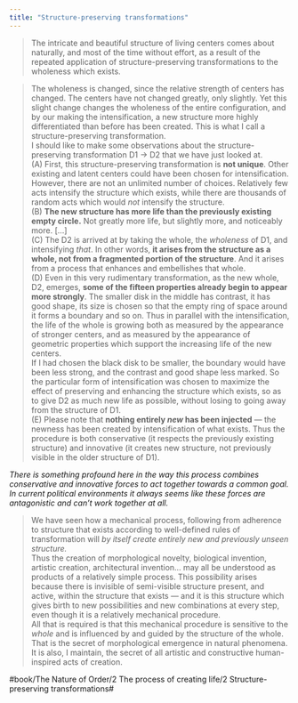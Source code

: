 ```yaml
---
title: "Structure-preserving transformations"
---
```


> The intricate and beautiful structure of living centers comes about naturally, and most of the time without effort, as a result of the repeated application of structure-preserving transformations to the wholeness which exists.  

> The wholeness is changed, since the relative strength of centers has changed. The centers have not changed greatly, only slightly. Yet this slight change changes the wholeness of the entire configuration, and by our making the intensification, a new structure more highly differentiated than before has been created. This is what I call a structure-preserving transformation.  
> I should like to make some observations about the structure-preserving transformation D1 -> D2 that we have just looked at.  
> (A) First, this structure-preserving transformation is **not unique**. Other existing and latent centers could have been chosen for intensification. However, there are not an unlimited number of choices. Relatively few acts intensify the structure which exists, while there are thousands of random acts which would *not* intensify the structure.  
> (B) **The new structure has more life than the previously existing empty circle.** Not greatly more life, but slightly more, and noticeably more. […]  
> (C) The D2 is arrived at by taking the whole, the *wholeness* of D1, and intensifying *that*. In other words, **it arises from the structure as a whole, not from a fragmented portion of the structure**. And it arises from a process that enhances and embellishes that whole.  
> (D) Even in this very rudimentary transformation, as the new whole, D2, emerges, **some of the fifteen properties already begin to appear more strongly**. The smaller disk in the middle has contrast, it has good shape, its size is chosen so that the empty ring of space around it forms a boundary and so on. Thus in parallel with the intensification, the life of the whole is growing both as measured by the appearance of stronger centers, and as measured by the appearance of geometric properties which support the increasing life of the new centers.  
> If I had chosen the black disk to be smaller, the boundary would have been less strong, and the contrast and good shape less marked. So the particular form of intensification was chosen to maximize the effect of preserving and enhancing the structure which exists, so as to give D2 as much new life as possible, without losing to going away from the structure of D1.  
> (E) Please note that **nothing entirely *new* has been injected** — the newness has been created by intensification of what exists. Thus the procedure is both conservative (it respects the previously existing structure) and innovative (it creates new structure, not previously visible in the older structure of D1).  

*There is something profound here in the way this process combines conservative and innovative forces to act together towards a common goal. In current political environments it always seems like these forces are antagonistic and can’t work together at all.*

> We have seen how a mechanical process, following from adherence to structure that exists according to well-defined rules of transformation will *by itself create entirely new and previously unseen structure.*  
> Thus the creation of morphological novelty, biological invention, artistic creation, architectural invention… may all be understood as products of a relatively simple process. This possibility arises because there is invisible of semi-visible structure present, and active, within the structure that exists — and it is this structure which gives birth to new possibilities and new combinations at every step, even though it is a relatively mechanical procedure.  
> All that is required is that this mechanical procedure is sensitive to the *whole* and is influenced by and guided by the structure of the whole. That is the secret of morphological emergence in natural phenomena. It is also, I maintain, the secret of all artistic and constructive human-inspired acts of creation.  

#book/The Nature of Order/2 The process of creating life/2 Structure-preserving transformations#